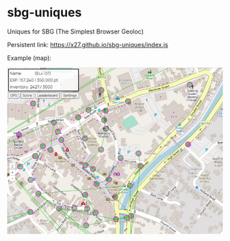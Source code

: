 # sbg-uniques
Uniques for SBG (The Simplest Browser Geoloc)

Persistent link:
https://x27.github.io/sbg-uniques/index.js

Example (map):

<img src="https://raw.githubusercontent.com/x27/sbg-uniques/main/images/map.jpg"/>
